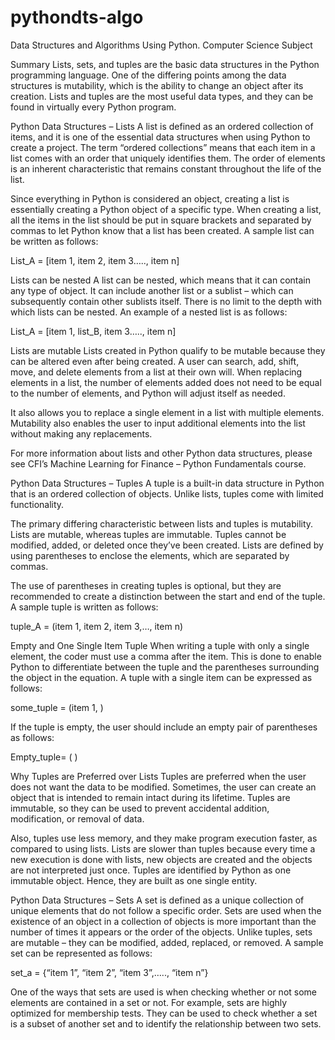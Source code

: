 # pythondts-algo
Data Structures and Algorithms Using Python. Computer Science Subject

Summary
Lists, sets, and tuples are the basic data structures in the Python programming language.
One of the differing points among the data structures is mutability, which is the ability to change an object after its creation.
Lists and tuples are the most useful data types, and they can be found in virtually every Python program.
 

Python Data Structures – Lists
A list is defined as an ordered collection of items, and it is one of the essential data structures when using Python to create a project. The term “ordered collections” means that each item in a list comes with an order that uniquely identifies them. The order of elements is an inherent characteristic that remains constant throughout the life of the list.

Since everything in Python is considered an object, creating a list is essentially creating a Python object of a specific type. When creating a list, all the items in the list should be put in square brackets and separated by commas to let Python know that a list has been created. A sample list can be written as follows:

List_A = [item 1, item 2, item 3….., item n]

 

Lists can be nested
A list can be nested, which means that it can contain any type of object. It can include another list or a sublist – which can subsequently contain other sublists itself. There is no limit to the depth with which lists can be nested. An example of a nested list is as follows:

List_A = [item 1, list_B, item 3….., item n]

 

Lists are mutable
Lists created in Python qualify to be mutable because they can be altered even after being created. A user can search, add, shift, move, and delete elements from a list at their own will. When replacing elements in a list, the number of elements added does not need to be equal to the number of elements, and Python will adjust itself as needed.

It also allows you to replace a single element in a list with multiple elements. Mutability also enables the user to input additional elements into the list without making any replacements.

 

For more information about lists and other Python data structures, please see CFI’s Machine Learning for Finance – Python Fundamentals course.

 

Python Data Structures – Tuples
A tuple is a built-in data structure in Python that is an ordered collection of objects. Unlike lists, tuples come with limited functionality.

The primary differing characteristic between lists and tuples is mutability. Lists are mutable, whereas tuples are immutable. Tuples cannot be modified, added, or deleted once they’ve been created. Lists are defined by using parentheses to enclose the elements, which are separated by commas.

The use of parentheses in creating tuples is optional, but they are recommended to create a distinction between the start and end of the tuple. A sample tuple is written as follows:

tuple_A = (item 1, item 2, item 3,…, item n)

 

Empty and One Single Item Tuple
When writing a tuple with only a single element, the coder must use a comma after the item. This is done to enable Python to differentiate between the tuple and the parentheses surrounding the object in the equation. A tuple with a single item can be expressed as follows:

some_tuple = (item 1, )

If the tuple is empty, the user should include an empty pair of parentheses as follows:

Empty_tuple= ( )

 

Why Tuples are Preferred over Lists
Tuples are preferred when the user does not want the data to be modified. Sometimes, the user can create an object that is intended to remain intact during its lifetime. Tuples are immutable, so they can be used to prevent accidental addition, modification, or removal of data.

Also, tuples use less memory, and they make program execution faster, as compared to using lists. Lists are slower than tuples because every time a new execution is done with lists, new objects are created and the objects are not interpreted just once. Tuples are identified by Python as one immutable object. Hence, they are built as one single entity.

 

Python Data Structures – Sets
A set is defined as a unique collection of unique elements that do not follow a specific order. Sets are used when the existence of an object in a collection of objects is more important than the number of times it appears or the order of the objects. Unlike tuples, sets are mutable – they can be modified, added, replaced, or removed. A sample set can be represented as follows:

set_a = {“item 1”, “item 2”, “item 3”,….., “item n”}

 

One of the ways that sets are used is when checking whether or not some elements are contained in a set or not. For example, sets are highly optimized for membership tests. They can be used to check whether a set is a subset of another set and to identify the relationship between two sets.

 
